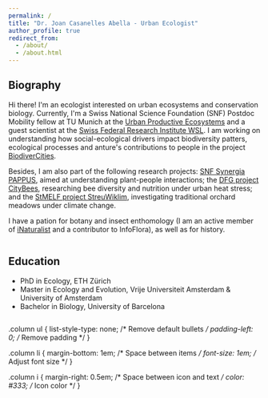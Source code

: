 ```yaml
---
permalink: /
title: "Dr. Joan Casanelles Abella - Urban Ecologist"
author_profile: true
redirect_from: 
  - /about/
  - /about.html
---
```


## Biography

Hi there! I'm an ecologist interested on urban ecosystems and conservation biology. Currently, I'm a Swiss National Science Foundation (SNF) Postdoc Mobility fellow at TU Munich at the [Urban Productive Ecosystems](https://upe-lab.de/) and a guest scientist at the [Swiss Federal Research Institute WSL](https://www.wsl.ch/de/mitarbeitende/casanell/). I am working on understanding how social-ecological drivers impact biodiversity patters, ecological processes and anture's contributions to people in the project [BiodiverCities](https://www.lss.ls.tum.de/en/upe/forschung/biodivercities/).

Besides, I am also part of the following research projects: [SNF Synergia PAPPUS](https://www.wsl.ch/en/projects/plants-and-people-in-urban-green-space-pappus/), aimed at understanding plant-people interactions; the [DFG project CityBees](https://www.lss.ls.tum.de/en/upe/research/citybees/), researching bee diversity and nutrition under urban heat stress; and the [StMELF project StreuWiklim](https://www.lss.ls.tum.de/en/upe/research/streuwiklim/), investigating traditional orchard meadows under climate change.

I have a pation for botany and insect enthomology (I am an active member of [iNaturalist](https://www.inaturalist.org/people/joan57) and a contributor to InfoFlora), as well as for history. 

<div class="column">
  <h2>Education</h2>
  <ul>
    <li>
      <i class="fas fa-graduation-cap" aria-hidden="true"></i> 
      PhD in Ecology, ETH Zürich
    </li>
    <li>
      <i class="fas fa-graduation-cap" aria-hidden="true"></i> 
      Master in Ecology and Evolution, Vrije Universiteit Amsterdam & University of Amsterdam
    </li>
    <li>
      <i class="fas fa-graduation-cap" aria-hidden="true"></i> 
      Bachelor in Biology, University of Barcelona
    </li>
  </ul>
</div>

.column ul {
  list-style-type: none; /* Remove default bullets */
  padding-left: 0; /* Remove padding */
}

.column li {
  margin-bottom: 1em; /* Space between items */
  font-size: 1em; /* Adjust font size */
}

.column i {
  margin-right: 0.5em; /* Space between icon and text */
  color: #333; /* Icon color */
}



